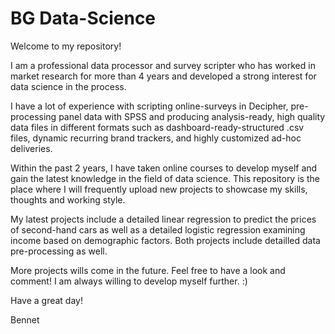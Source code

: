 # BG Data-Science
Welcome to my repository!

I am a professional data processor and survey scripter who has worked in market research for more than 4 years and developed a strong interest for data science in the process.

I have a lot of experience with scripting online-surveys in Decipher, pre-processing panel data with SPSS and producing analysis-ready, high quality data files in different formats such as dashboard-ready-structured .csv files, dynamic recurring brand trackers, and highly customized ad-hoc deliveries.

Within the past 2 years, I have taken online courses to develop myself and gain the latest knowledge in the field of data science. This repository is the place where I will frequently upload new projects to showcase my skills, thoughts and working style.

My latest projects include a detailed linear regression to predict the prices of second-hand cars as well as a detailed logistic regression examining income based on demographic factors. Both projects include detailled data pre-processing as well.

More projects wills come in the future. Feel free to have a look and comment! I am always willing to develop myself further. :)

Have a great day!

Bennet
